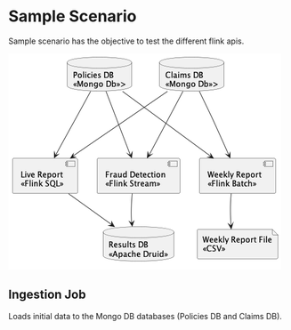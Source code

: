 # Sample Scenario

Sample scenario has the objective to test the different flink apis.

![Process](../doc/sample_scenario.png)

## Ingestion Job

Loads initial data to the Mongo DB databases (Policies DB and Claims DB). 

